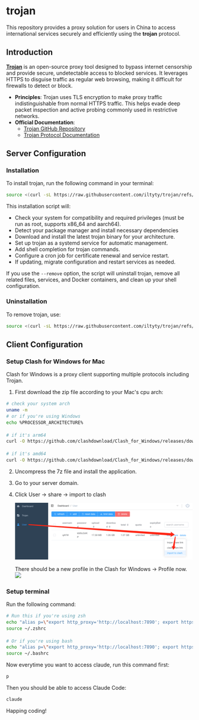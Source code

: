 # trojan

This repository provides a proxy solution for users in China to access international services securely and efficiently using the **trojan** protocol.

## Introduction

[**Trojan**](https://trojan-gfw.github.io/trojan/) is an open-source proxy tool designed to bypass internet censorship and provide secure, undetectable access to blocked services. It leverages HTTPS to disguise traffic as regular web browsing, making it difficult for firewalls to detect or block.

- **Principles**: Trojan uses TLS encryption to make proxy traffic indistinguishable from normal HTTPS traffic. This helps evade deep packet inspection and active probing commonly used in restrictive networks.
- **Official Documentation**:  
  - [Trojan GitHub Repository](https://github.com/trojan-gfw/trojan)  
  - [Trojan Protocol Documentation](https://trojan-gfw.github.io/trojan/)

## Server Configuration

### Installation

To install trojan, run the following command in your terminal:

```sh
source <(curl -sL https://raw.githubusercontent.com/iltyty/trojan/refs/heads/master/install.sh)
```

This installation script will:

- Check your system for compatibility and required privileges (must be run as root, supports x86_64 and aarch64).
- Detect your package manager and install necessary dependencies
- Download and install the latest trojan binary for your architecture.
- Set up trojan as a systemd service for automatic management.
- Add shell completion for trojan commands.
- Configure a cron job for certificate renewal and service restart.
- If updating, migrate configuration and restart services as needed.

If you use the `--remove` option, the script will uninstall trojan, remove all related files, services, and Docker containers, and clean up your shell configuration.

### Uninstallation

To remove trojan, use:

```sh
source <(curl -sL https://raw.githubusercontent.com/iltyty/trojan/refs/heads/master/install.sh) --remove
```

## Client Configuration

### Setup Clash for Windows for Mac

Clash for Windows is a proxy client supporting multiple protocols including Trojan.

1. First download the zip file according to your Mac's cpu arch:

```bash
# check your system arch
uname -m
# or if you're using Windows
echo %PROCESSOR_ARCHITECTURE%

# if it's arm64
curl -O https://github.com/clashdownload/Clash_for_Windows/releases/download/0.20.39/Clash.for.Windows-0.20.39-arm64-mac.7z

# if it's amd64
curl -O https://github.com/clashdownload/Clash_for_Windows/releases/download/0.20.39/Clash.for.Windows-0.20.39-mac.7z
```

2. Uncompress the 7z file and install the application.

3. Go to your server domain.

4. Click User -> share -> import to clash
   
   <img src="./asset/trojan-manager.png" title="" alt="" data-align="center">
   
   There should be a new profile in the Clash for Windows -> Profile now.
   ![](/Users/tyty/Projects/trojan/asset/clash.png)

### Setup terminal

Run the following command:

```bash
# Run this if you're using zsh
echo "alias p=\"export http_proxy='http://localhost:7890'; export https_proxy='http://localhost:7890'\"" >> ~/.zshrc
source ~/.zshrc

# Or if you're using bash
echo "alias p=\"export http_proxy='http://localhost:7890'; export https_proxy='http://localhost:7890'\"" >> ~/.bashshrc
source ~/.bashrc
```

Now everytime you want to access claude, run this command first:

```bash
p
```

Then you should be able to access Claude Code:

```bash
claude
```

Happing coding!